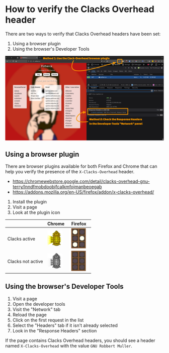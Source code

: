 # How to verify the Clacks Overhead header

There are two ways to verify that Clacks Overhead headers have been set:

1. Using a browser plugin
2. Using the browser's Developer Tools

![verify-clacks-header.png](verify-clacks-header.png)

##  Using a browser plugin

There are browser plugins available for both Firefox and Chrome that can help you verify the presence of the `X-Clacks-Overhead` header.

- https://chromewebstore.google.com/detail/clacks-overhead-gnu-terry/lnndfmobdoobjfcalkmfojmanbeoegab
- https://addons.mozilla.org/en-US/firefox/addon/x-clacks-overhead/

1. Install the plugin
2. Visit a page
3. Look at the plugin icon

|                   | Chrome                          | Firefox                          |
|-------------------|---------------------------------|----------------------------------|
| Clacks active     | ![](chrome.clacks-active.png)   | ![](firefox.clacks-active.png)   |
| Clacks not active | ![](chrome.clacks-inactive.png) | ![](firefox.clacks-inactive.png) |

## Using the browser's Developer Tools

1. Visit a page
2. Open the developer tools
3. Visit the "Network" tab
4. Reload the page
5. Click on the first request in the list
6. Select the "Headers" tab if it isn't already selected
7. Look in the "Response Headers" section

If the page contains Clacks Overhead headers, you should see a header named `X-Clacks-Overhead` with the value `GNU Robbert Muller`.
